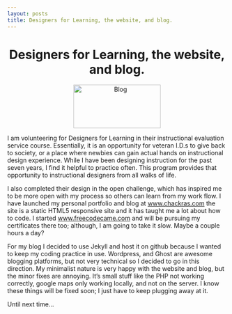 ```yaml
---
layout: posts
title: Designers for Learning, the website, and blog.
---
```

<center><h1> Designers for Learning, the website, and blog. </h1></center>
<center><img src="https://media.licdn.com/media/p/2/005/0b7/3a7/1814569.png" width="200" height="100" alt="Blog"></center>


I am volunteering for Designers for Learning in their instructional evaluation service course. Essentially, it is an opportunity for veteran I.D.s to give back to society, or a place where newbies can gain actual hands on instructional design experience. While I have been designing instruction for the past seven years, I find it helpful to practice often. This program provides that opportunity to instructional designers from all walks of life.


I also completed their design in the open challenge, which has inspired me to be more open with my process so others can learn from my work flow. I have launched my personal portfolio and blog at www.chackras.com the site is a static HTML5 responsive site and it has taught me a lot about how to code. I started www.freecodecame.com and will be pursuing my certificates there too; although, I am going to take it slow. Maybe a couple hours a day?


 For my blog I decided to use Jekyll and host it on github because I wanted to keep my coding practice in use. Wordpress, and Ghost are awesome blogging platforms, but not very technical so I decided to go in this direction. My minimalist nature is very happy with the website and blog, but the minor fixes are annoying. It’s small stuff like the PHP not working correctly, google maps only working locally, and not on the server. I know these things will be fixed soon; I just have to keep plugging away at it.


Until next time…  
